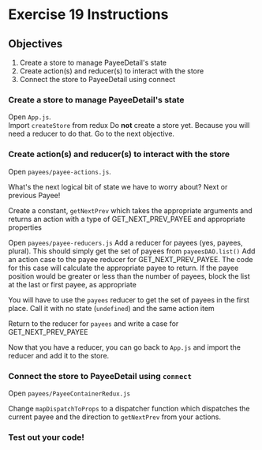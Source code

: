 # Exercise 19 Instructions
## Objectives
1) Create a store to manage PayeeDetail's state
2) Create action(s) and reducer(s) to interact with the store
3) Connect the store to PayeeDetail using connect


### Create a store to manage PayeeDetail's state
Open `App.js`.  
Import `createStore` from redux
Do __not__ create a store yet. Because you will need a reducer to do that. Go to the next objective. 

### Create action(s) and reducer(s) to interact with the store
Open `payees/payee-actions.js`. 

What's the next logical bit of state we have to worry about? Next or previous Payee!

Create a constant, `getNextPrev` which takes the appropriate arguments and returns an action
with a type of GET_NEXT_PREV_PAYEE and appropriate properties

Open `payees/payee-reducers.js`
Add a reducer for payees (yes, payees, plural). This should simply get the set of payees from `payeesDAO.list()`
Add an action case to the payee reducer for GET_NEXT_PREV_PAYEE. The code for this case will calculate
the appropriate payee to return. If the payee position would be greater or less than the number of payees, 
block the list at the last or first payee, as appropriate

You will have to use the `payees` reducer to get the set of payees in the first place. Call it with 
no state (`undefined`) and the same action item

Return to the reducer for `payees` and write a case for GET_NEXT_PREV_PAYEE

Now that you have a reducer, you can go back to `App.js` and import the reducer and add it to the store.

### Connect the store to PayeeDetail using `connect`
Open `payees/PayeeContainerRedux.js`

Change `mapDispatchToProps` to a dispatcher function which dispatches the current payee
and the direction to `getNextPrev` from your actions.

### Test out your code!
